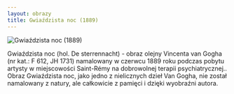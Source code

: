 ```yaml
---
layout: obrazy
title: Gwiaździsta noc (1889)
---
```

![Gwiaździsta noc (1889)](/assets/images/gwiaździsta_noc_(1889).jpg)

Gwiaździsta noc (hol. De sterrennacht) - obraz olejny Vincenta van Gogha (nr kat.: F 612, JH 1731) namalowany w czerwcu 1889 roku podczas pobytu artysty w miejscowości Saint-Rémy na dobrowolnej terapii psychiatrycznej.. Obraz Gwiaździsta noc, jako jedno z nielicznych dzieł Van Gogha, nie został namalowany z natury, ale całkowicie z pamięci i dzięki wyobraźni autora.
